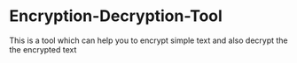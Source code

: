 # Encryption-Decryption-Tool
This is a tool which can help you to encrypt simple text and also decrypt the the encrypted text

